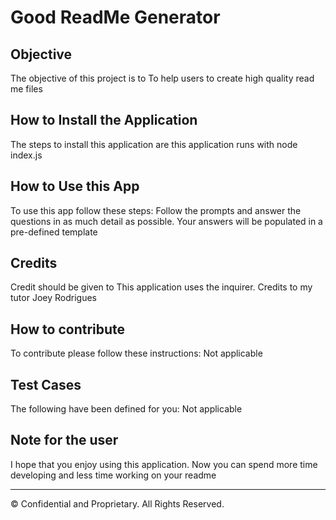 # Good ReadMe Generator
 
 ## Objective

The objective of this project is to To help users to create high quality read me files

## How to Install the Application

The steps to install this application are this application runs with node index.js

## How to Use this App

To use this app follow these steps: Follow the prompts and answer the questions in as much detail as possible. Your answers will be populated in a pre-defined template

## Credits

Credit should be given to This application uses the inquirer. Credits to my tutor Joey Rodrigues

## How to contribute

To contribute please follow these instructions: Not applicable

## Test Cases

The following have been defined for you: Not applicable

## Note for the user

I hope that you enjoy using this application. Now you can spend more time developing and less time working on your readme

---

© Confidential and Proprietary. All Rights Reserved.

